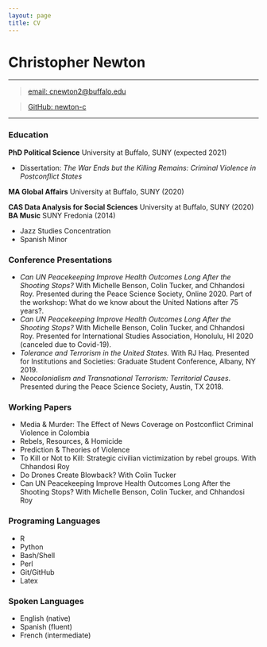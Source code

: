 ```yaml
---
layout: page
title: CV
---
```


# Christopher Newton
---
> [email: cnewton2@buffalo.edu](mailto:cnewton2@buffalo.edu)

> [GitHub: newton-c](https://github.com/newton-c/)
---

### Education
**PhD Political Science** University at Buffalo, SUNY (expected 2021)

- Dissertation: *The War Ends but the Killing Remains: Criminal Violence in Postconflict States*

**MA Global Affairs** University at Buffalo, SUNY (2020)

**CAS Data Analysis for Social Sciences** University at Buffalo, SUNY (2020) 
**BA Music** SUNY Fredonia (2014)
- Jazz Studies Concentration
- Spanish Minor

### Conference Presentations
- *Can UN Peacekeeping Improve Health Outcomes Long After the Shooting Stops?* With Michelle Benson, Colin Tucker, and Chhandosi Roy. Presented during the Peace Science Society, Online 2020. Part of the workshop: What do we know about the United Nations after 75 years?.
- *Can UN Peacekeeping Improve Health Outcomes Long After the Shooting Stops?* With Michelle Benson, Colin Tucker, and Chhandosi Roy. Presented for International Studies Association, Honolulu, HI 2020 (canceled due to Covid-19).
- *Tolerance and Terrorism in the United States.* With RJ Haq. Presented for Institutions and Societies: Graduate Student Conference, Albany, NY 2019. 
- *Neocolonialism and Transnational Terrorism: Territorial Causes*. Presented during the Peace Science Society, Austin, TX 2018. 

### Working Papers
- Media & Murder: The Effect of News Coverage on Postconflict Criminal Violence in Colombia
- Rebels, Resources, & Homicide
- Prediction & Theories of Violence
- To Kill or Not to Kill: Strategic civilian victimization by rebel groups. With Chhandosi Roy
- Do Drones Create Blowback? With Colin Tucker
- Can UN Peacekeeping Improve Health Outcomes Long After the Shooting Stops? With Michelle Benson, Colin Tucker, and Chhandosi Roy

### Programing Languages
- R
- Python
- Bash/Shell
- Perl
- Git/GitHub
- Latex

### Spoken Languages
- English (native)
- Spanish (fluent)
- French (intermediate)
